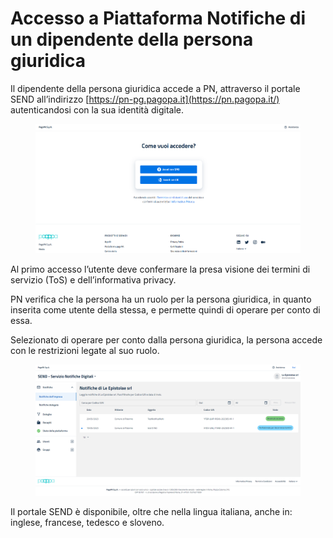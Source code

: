 # Accesso a Piattaforma Notifiche di un dipendente della persona giuridica

Il dipendente della persona giuridica accede a PN, attraverso il portale SEND all’indirizzo [https://pn-pg.pagopa.it](https://pn.pagopa.it/) autenticandosi con la sua identità digitale.

<figure><img src="../../../.gitbook/assets/image (127).png" alt=""><figcaption></figcaption></figure>

Al primo accesso l’utente deve confermare la presa visione dei termini di servizio (ToS) e dell’informativa privacy.

PN verifica che la persona ha un ruolo per la persona giuridica, in quanto inserita come utente della stessa, e permette quindi di operare per conto di essa.

Selezionato di operare per conto dalla persona giuridica, la persona accede con le restrizioni legate al suo ruolo.

<figure><img src="../../../.gitbook/assets/image (88).png" alt=""><figcaption></figcaption></figure>

Il portale SEND è disponibile, oltre che nella lingua italiana, anche in: inglese, francese, tedesco e sloveno.
